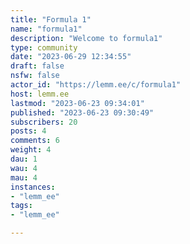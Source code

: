 ```yaml
---
title: "Formula 1" 
name: "formula1"
description: "Welcome to formula1"
type: community
date: "2023-06-29 12:34:55"
draft: false
nsfw: false
actor_id: "https://lemm.ee/c/formula1"
host: lemm.ee
lastmod: "2023-06-23 09:34:01"
published: "2023-06-23 09:30:49"
subscribers: 20
posts: 4
comments: 6
weight: 4
dau: 1
wau: 4
mau: 4
instances:
- "lemm_ee"
tags: 
- "lemm_ee"

---
```

